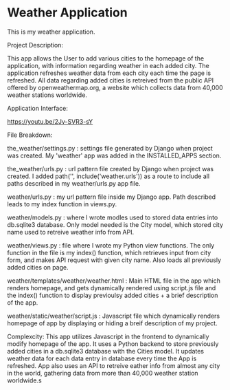 # Weather Application
This is my weather application.

Project Description:

This app allows the User to add various cities to the homepage of the application, with information regarding weather in each added city. 
The application refreshes weather data from each city each time the page is refreshed.
All data regarding added cities is retreived from the public API offered by openweathermap.org, a website which collects data from 40,000 weather stations worldwide.

Application Interface:

https://youtu.be/2Jv-SVR3-sY

File Breakdown:

the_weather/settings.py : settings file generated by Django when project was created. My 'weather' app was added in the INSTALLED_APPS section.

the_weather/urls.py : url pattern file created by Django when project was created. I added path('', include('weather.urls')) as a route to include all paths described in my weather/urls.py app file.

weather/urls.py : my url pattern file inside my Django app. Path described leads to my index function in views.py.

weather/models.py : where I wrote modles used to stored data entries into db.sqlite3 database. Only model needed is the City model, which stored city name used to retreive weather info from API.

weather/views.py : file where I wrote my Python view functions. The only function in the file is my index() function, which retrieves input from city form, and makes API request with given city name. Also loads all previously added cities on page.

weather/templates/weather/weather.html : Main HTML file in the app which renders homepage, and gets dynamically rendered using script.js file and the index() function to display previoulsy added cities + a brief description of the app.

weather/static/weather/script.js : Javascript file which dynamically renders homepage of app by displaying or hiding a breif description of my project.

Complexcity:
This app utilizes Javascript in the frontend to dynamically modify homepage of the app. 
It uses a Python backend to store previously added cities in a db.sqlite3 database with the Cities model. 
It updates weather data for each data entry in database every time the App is refreshed. 
App also uses an API to retreive eather info from almost any city in the world, gathering data from more than 40,000 weather station worldwide.s
